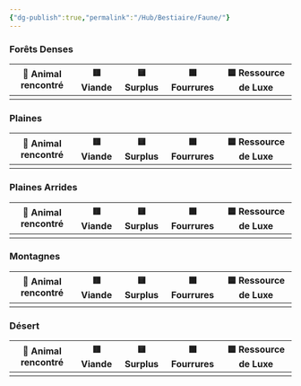 ```yaml
---
{"dg-publish":true,"permalink":"/Hub/Bestiaire/Faune/"}
---
```



### Forêts Denses

| 🐾 Animal rencontré | 🟥 Viande | 🟨 Surplus | 🟩 Fourrures | 🟦 Ressource de Luxe |
| ------------------- | :-------: | :--------: | :----------: | :------------------: |
|                     |           |            |              |                      |

### Plaines

| 🐾 Animal rencontré | 🟥 Viande | 🟨 Surplus | 🟩 Fourrures | 🟦 Ressource de Luxe |
| ------------------- | :-------: | :--------: | :----------: | :------------------: |
|                     |           |            |              |                      |

### Plaines Arrides

| 🐾 Animal rencontré | 🟥 Viande | 🟨 Surplus | 🟩 Fourrures | 🟦 Ressource de Luxe |
| ------------------- | :-------: | :--------: | :----------: | :------------------: |
|                     |           |            |              |                      |
### Montagnes

| 🐾 Animal rencontré | 🟥 Viande | 🟨 Surplus | 🟩 Fourrures | 🟦 Ressource de Luxe |
| ------------------- | :-------: | :--------: | :----------: | :------------------: |
|                     |           |            |              |                      |

### Désert

| 🐾 Animal rencontré | 🟥 Viande | 🟨 Surplus | 🟩 Fourrures | 🟦 Ressource de Luxe |
| ------------------- | :-------: | :--------: | :----------: | :------------------: |
|                     |           |            |              |                      |